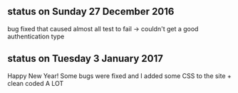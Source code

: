 ## status on Sunday 27 December 2016 ##
bug fixed that caused almost all test to fail &rarr; 
couldn't get a good authentication type

## status on Tuesday 3 January 2017 ##
Happy New Year!
Some bugs were fixed and I added some CSS to the site + clean coded A LOT